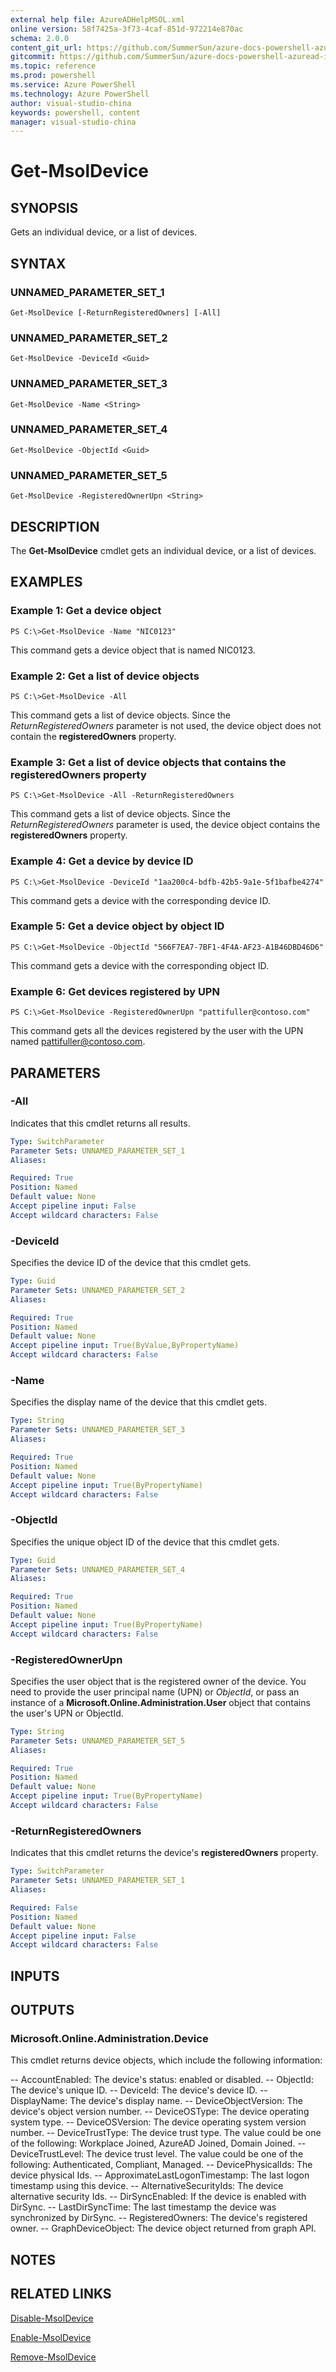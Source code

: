 ```yaml
---
external help file: AzureADHelpMSOL.xml
online version: 58f7425a-3f73-4caf-851d-972214e870ac
schema: 2.0.0
content_git_url: https://github.com/SummerSun/azure-docs-powershell-azuread-int/projects/azure-docs-powershell-azuread-int/Azure%20AD%20Cmdlets/AzureAD/v1.0/Get-MsolDevice.md
gitcommit: https://github.com/SummerSun/azure-docs-powershell-azuread-int/projects/azure-docs-powershell-azuread-int/Azure%20AD%20Cmdlets/AzureAD/v1.0/Get-MsolDevice.md
ms.topic: reference
ms.prod: powershell
ms.service: Azure PowerShell
ms.technology: Azure PowerShell
author: visual-studio-china
keywords: powershell, content
manager: visual-studio-china
---
```


# Get-MsolDevice

## SYNOPSIS
Gets an individual device, or a list of devices.

## SYNTAX

### UNNAMED_PARAMETER_SET_1
```
Get-MsolDevice [-ReturnRegisteredOwners] [-All]
```

### UNNAMED_PARAMETER_SET_2
```
Get-MsolDevice -DeviceId <Guid>
```

### UNNAMED_PARAMETER_SET_3
```
Get-MsolDevice -Name <String>
```

### UNNAMED_PARAMETER_SET_4
```
Get-MsolDevice -ObjectId <Guid>
```

### UNNAMED_PARAMETER_SET_5
```
Get-MsolDevice -RegisteredOwnerUpn <String>
```

## DESCRIPTION
The **Get-MsolDevice** cmdlet gets an individual device, or a list of devices.

## EXAMPLES

### Example 1: Get a device object
```
PS C:\>Get-MsolDevice -Name "NIC0123"
```

This command gets a device object that is named NIC0123.

### Example 2: Get a list of device objects
```
PS C:\>Get-MsolDevice -All
```

This command gets a list of device objects.
Since the *ReturnRegisteredOwners* parameter is not used, the device object does not contain the **registeredOwners** property.

### Example 3: Get a list of device objects that contains the registeredOwners property
```
PS C:\>Get-MsolDevice -All -ReturnRegisteredOwners
```

This command gets a list of device objects.
Since the *ReturnRegisteredOwners* parameter is used, the device object contains the **registeredOwners** property.

### Example 4: Get a device by device ID
```
PS C:\>Get-MsolDevice -DeviceId "1aa200c4-bdfb-42b5-9a1e-5f1bafbe4274"
```

This command gets a device with the corresponding device ID.

### Example 5: Get a device object by object ID
```
PS C:\>Get-MsolDevice -ObjectId "566F7EA7-7BF1-4F4A-AF23-A1B46DBD46D6"
```

This command gets a device with the corresponding object ID.

### Example 6: Get devices registered by UPN
```
PS C:\>Get-MsolDevice -RegisteredOwnerUpn "pattifuller@contoso.com"
```

This command gets all the devices registered by the user with the UPN named pattifuller@contoso.com.

## PARAMETERS

### -All
Indicates that this cmdlet returns all results.

```yaml
Type: SwitchParameter
Parameter Sets: UNNAMED_PARAMETER_SET_1
Aliases: 

Required: True
Position: Named
Default value: None
Accept pipeline input: False
Accept wildcard characters: False
```

### -DeviceId
Specifies the device ID of the device that this cmdlet gets.

```yaml
Type: Guid
Parameter Sets: UNNAMED_PARAMETER_SET_2
Aliases: 

Required: True
Position: Named
Default value: None
Accept pipeline input: True(ByValue,ByPropertyName)
Accept wildcard characters: False
```

### -Name
Specifies the display name of the device that this cmdlet gets.

```yaml
Type: String
Parameter Sets: UNNAMED_PARAMETER_SET_3
Aliases: 

Required: True
Position: Named
Default value: None
Accept pipeline input: True(ByPropertyName)
Accept wildcard characters: False
```

### -ObjectId
Specifies the unique object ID of the device that this cmdlet gets.

```yaml
Type: Guid
Parameter Sets: UNNAMED_PARAMETER_SET_4
Aliases: 

Required: True
Position: Named
Default value: None
Accept pipeline input: True(ByPropertyName)
Accept wildcard characters: False
```

### -RegisteredOwnerUpn
Specifies the user object that is the registered owner of the device.
You need to provide the user principal name (UPN) or *ObjectId*, or pass an instance of a **Microsoft.Online.Administration.User** object that contains the user's UPN or ObjectId.

```yaml
Type: String
Parameter Sets: UNNAMED_PARAMETER_SET_5
Aliases: 

Required: True
Position: Named
Default value: None
Accept pipeline input: True(ByPropertyName)
Accept wildcard characters: False
```

### -ReturnRegisteredOwners
Indicates that this cmdlet returns the device's **registeredOwners** property.

```yaml
Type: SwitchParameter
Parameter Sets: UNNAMED_PARAMETER_SET_1
Aliases: 

Required: False
Position: Named
Default value: None
Accept pipeline input: False
Accept wildcard characters: False
```

## INPUTS

## OUTPUTS

### Microsoft.Online.Administration.Device
This cmdlet returns device objects, which include the following information: 

-- AccountEnabled: The device's status: enabled or disabled. 
-- ObjectId: The device's unique ID. 
-- DeviceId: The device's device ID. 
-- DisplayName: The device's display name. 
-- DeviceObjectVersion: The device's object version number. 
-- DeviceOSType: The device operating system type. 
-- DeviceOSVersion: The device operating system version number. 
-- DeviceTrustType: The device trust type.
The value could be one of the following: Workplace Joined, AzureAD Joined, Domain Joined. 
-- DeviceTrustLevel: The device trust level.
The value could be one of the following: Authenticated, Compliant, Managed. 
-- DevicePhysicalIds: The device physical Ids. 
-- ApproximateLastLogonTimestamp: The last logon timestamp using this device. 
-- AlternativeSecurityIds: The device alternative security Ids. 
-- DirSyncEnabled: If the device is enabled with DirSync. 
-- LastDirSyncTime: The last timestamp the device was synchronized by DirSync. 
-- RegisteredOwners: The device's registered owner. 
-- GraphDeviceObject: The device object returned from graph API.

## NOTES

## RELATED LINKS

[Disable-MsolDevice](58f7425a-3f73-4caf-851d-972214e870ac)

[Enable-MsolDevice](5810982a-c9a8-4a13-be28-5d9cb053db1a)

[Remove-MsolDevice](73c147be-82ec-484f-b2f3-ec684aa7b52c)

